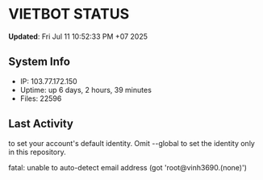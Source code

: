 # VIETBOT STATUS
**Updated**: Fri Jul 11 10:52:33 PM +07 2025

## System Info
- IP: 103.77.172.150
- Uptime: up 6 days, 2 hours, 39 minutes
- Files: 22596

## Last Activity

to set your account's default identity.
Omit --global to set the identity only in this repository.

fatal: unable to auto-detect email address (got 'root@vinh3690.(none)')
